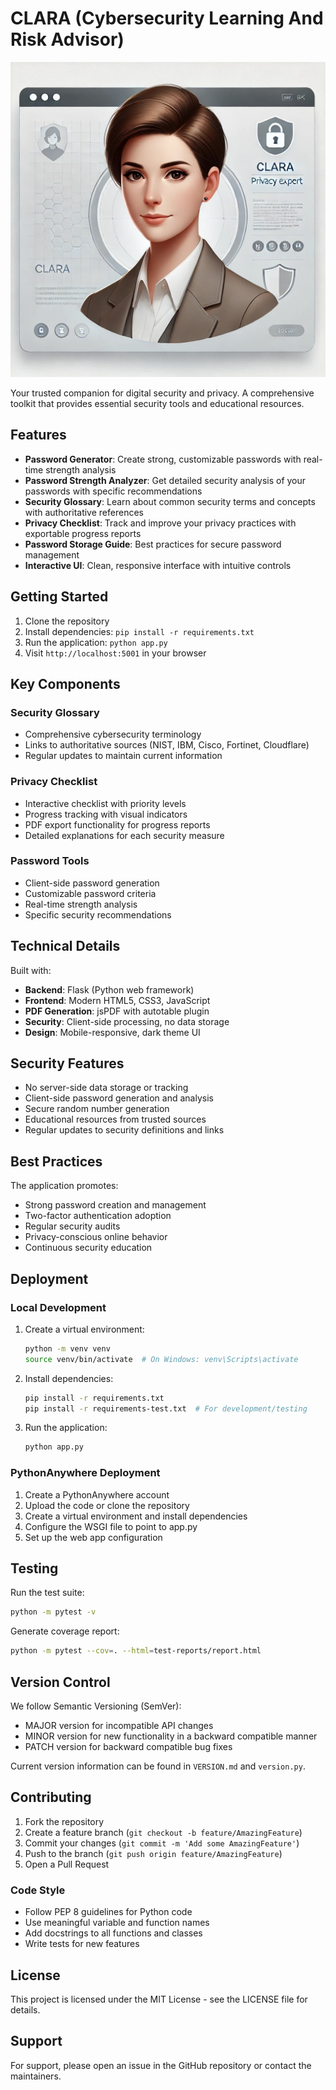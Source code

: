 # CLARA (Cybersecurity Learning And Risk Advisor)

![CLARA Logo](static/images/Clara.jpeg)

Your trusted companion for digital security and privacy. A comprehensive toolkit that provides essential security tools and educational resources.

## Features

- **Password Generator**: Create strong, customizable passwords with real-time strength analysis
- **Password Strength Analyzer**: Get detailed security analysis of your passwords with specific recommendations
- **Security Glossary**: Learn about common security terms and concepts with authoritative references
- **Privacy Checklist**: Track and improve your privacy practices with exportable progress reports
- **Password Storage Guide**: Best practices for secure password management
- **Interactive UI**: Clean, responsive interface with intuitive controls

## Getting Started

1. Clone the repository
2. Install dependencies: `pip install -r requirements.txt`
3. Run the application: `python app.py`
4. Visit `http://localhost:5001` in your browser

## Key Components

### Security Glossary
- Comprehensive cybersecurity terminology
- Links to authoritative sources (NIST, IBM, Cisco, Fortinet, Cloudflare)
- Regular updates to maintain current information

### Privacy Checklist
- Interactive checklist with priority levels
- Progress tracking with visual indicators
- PDF export functionality for progress reports
- Detailed explanations for each security measure

### Password Tools
- Client-side password generation
- Customizable password criteria
- Real-time strength analysis
- Specific security recommendations

## Technical Details

Built with:
- **Backend**: Flask (Python web framework)
- **Frontend**: Modern HTML5, CSS3, JavaScript
- **PDF Generation**: jsPDF with autotable plugin
- **Security**: Client-side processing, no data storage
- **Design**: Mobile-responsive, dark theme UI

## Security Features

- No server-side data storage or tracking
- Client-side password generation and analysis
- Secure random number generation
- Educational resources from trusted sources
- Regular updates to security definitions and links

## Best Practices

The application promotes:
- Strong password creation and management
- Two-factor authentication adoption
- Regular security audits
- Privacy-conscious online behavior
- Continuous security education

## Deployment

### Local Development
1. Create a virtual environment:
   ```bash
   python -m venv venv
   source venv/bin/activate  # On Windows: venv\Scripts\activate
   ```
2. Install dependencies:
   ```bash
   pip install -r requirements.txt
   pip install -r requirements-test.txt  # For development/testing
   ```
3. Run the application:
   ```bash
   python app.py
   ```

### PythonAnywhere Deployment
1. Create a PythonAnywhere account
2. Upload the code or clone the repository
3. Create a virtual environment and install dependencies
4. Configure the WSGI file to point to app.py
5. Set up the web app configuration

## Testing

Run the test suite:
```bash
python -m pytest -v
```

Generate coverage report:
```bash
python -m pytest --cov=. --html=test-reports/report.html
```

## Version Control

We follow Semantic Versioning (SemVer):
- MAJOR version for incompatible API changes
- MINOR version for new functionality in a backward compatible manner
- PATCH version for backward compatible bug fixes

Current version information can be found in `VERSION.md` and `version.py`.

## Contributing

1. Fork the repository
2. Create a feature branch (`git checkout -b feature/AmazingFeature`)
3. Commit your changes (`git commit -m 'Add some AmazingFeature'`)
4. Push to the branch (`git push origin feature/AmazingFeature`)
5. Open a Pull Request

### Code Style
- Follow PEP 8 guidelines for Python code
- Use meaningful variable and function names
- Add docstrings to all functions and classes
- Write tests for new features

## License

This project is licensed under the MIT License - see the LICENSE file for details.

## Support

For support, please open an issue in the GitHub repository or contact the maintainers.
